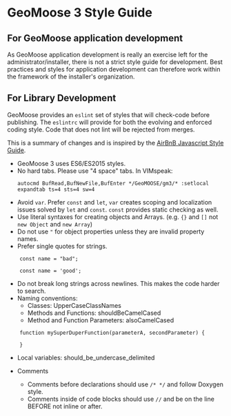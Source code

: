 # GeoMoose 3 Style Guide

## For GeoMoose application development

As GeoMoose application development is really an exercise left for the administrator/installer, 
there is not a strict style guide for development.  Best practices and styles for application 
development can therefore work within the framework of the installer's organization.

## For Library Development

GeoMoose provides an `eslint` set of styles that will check-code before publishing.
The `eslintrc` will provide for both the evolving and enforced coding style.  Code that does
not lint will be rejected from merges.

This is a summary of changes and is inspired by the [AirBnB Javascript Style Guide](https://github.com/airbnb/javascript).


* GeoMoose 3 uses ES6/ES2015 styles. 
* No hard tabs. Please use "4 space" tabs.  In VIMspeak:
    ```
    autocmd BufRead,BufNewFile,BufEnter */GeoMOOSE/gm3/* :setlocal expandtab ts=4 sts=4 sw=4
    ```
* Avoid `var`.  Prefer `const` and `let`, `var` creates scoping and localization issues solved by `let` and `const`.  `const` provides static checking as well.
* Use literal syntaxes for creating objects and Arrays.  (e.g. `{}` and `[]` not `new Object` and `new Array`)
* Do not use `"` for object properties unless they are invalid property names.
* Prefer single quotes for strings.
```
    const name = "bad";
   
    const name = 'good';
```
    
* Do not break long strings across newlines.  This makes the code harder to search.
* Naming conventions:
    * Classes: UpperCaseClassNames
	* Methods and Functions: shouldBeCamelCased
	* Method and Function Parameters:  alsoCamelCased 
```
    function mySuperDuperFunction(parameterA, secondParameter) {
      
    }
```
  * Local variables: should_be_undercase_delimited

* Comments
    * Comments before declarations should use `/* */` and follow Doxygen style.
    * Comments inside of code blocks should use `//` and be on the line BEFORE not inline or after.
    